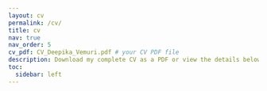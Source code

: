 ```yaml
---
layout: cv
permalink: /cv/
title: cv
nav: true
nav_order: 5
cv_pdf: CV_Deepika_Vemuri.pdf # your CV PDF file
description: Download my complete CV as a PDF or view the details below.
toc:
  sidebar: left
---
```

